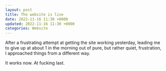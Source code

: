 ```yaml
---
layout: post
title: The website is live
date: 2022-11-16 11:30 +0000
updated: 2022-11-16 11:30 +0000
categories: Website
---
```


After a frustrating attempt at getting the site working yesterday, leading me to give up at about 1 in the morning out of pure, but rather quiet, frustration, I approached things from a different way.

It works now. At fucking last.